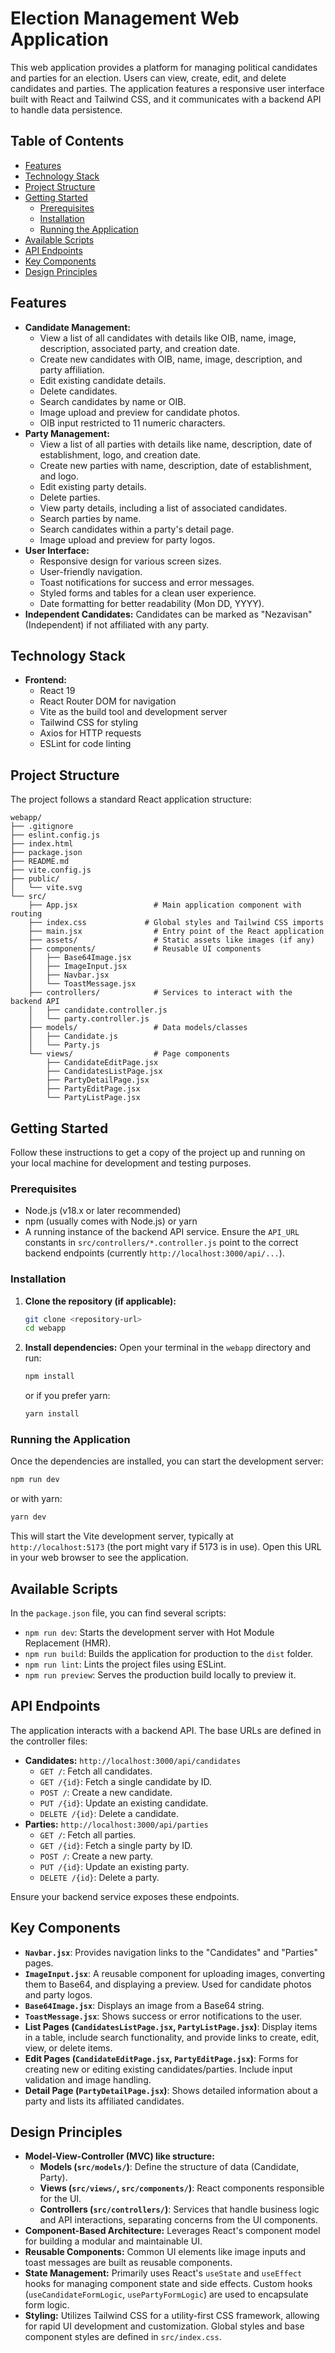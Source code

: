 # Election Management Web Application

This web application provides a platform for managing political candidates and parties for an election. Users can view, create, edit, and delete candidates and parties. The application features a responsive user interface built with React and Tailwind CSS, and it communicates with a backend API to handle data persistence.

## Table of Contents

-   [Features](#features)
-   [Technology Stack](#technology-stack)
-   [Project Structure](#project-structure)
-   [Getting Started](#getting-started)
    -   [Prerequisites](#prerequisites)
    -   [Installation](#installation)
    -   [Running the Application](#running-the-application)
-   [Available Scripts](#available-scripts)
-   [API Endpoints](#api-endpoints)
-   [Key Components](#key-components)
-   [Design Principles](#design-principles)

## Features

-   **Candidate Management:**
    -   View a list of all candidates with details like OIB, name, image, description, associated party, and creation date.
    -   Create new candidates with OIB, name, image, description, and party affiliation.
    -   Edit existing candidate details.
    -   Delete candidates.
    -   Search candidates by name or OIB.
    -   Image upload and preview for candidate photos.
    -   OIB input restricted to 11 numeric characters.
-   **Party Management:**
    -   View a list of all parties with details like name, description, date of establishment, logo, and creation date.
    -   Create new parties with name, description, date of establishment, and logo.
    -   Edit existing party details.
    -   Delete parties.
    -   View party details, including a list of associated candidates.
    -   Search parties by name.
    -   Search candidates within a party's detail page.
    -   Image upload and preview for party logos.
-   **User Interface:**
    -   Responsive design for various screen sizes.
    -   User-friendly navigation.
    -   Toast notifications for success and error messages.
    -   Styled forms and tables for a clean user experience.
    -   Date formatting for better readability (Mon DD, YYYY).
-   **Independent Candidates:** Candidates can be marked as "Nezavisan" (Independent) if not affiliated with any party.

## Technology Stack

-   **Frontend:**
    -   React 19
    -   React Router DOM for navigation
    -   Vite as the build tool and development server
    -   Tailwind CSS for styling
    -   Axios for HTTP requests
    -   ESLint for code linting

## Project Structure

The project follows a standard React application structure:

```
webapp/
├── .gitignore
├── eslint.config.js
├── index.html
├── package.json
├── README.md
├── vite.config.js
├── public/
│   └── vite.svg
└── src/
    ├── App.jsx                 # Main application component with routing
    ├── index.css             # Global styles and Tailwind CSS imports
    ├── main.jsx                # Entry point of the React application
    ├── assets/                 # Static assets like images (if any)
    ├── components/             # Reusable UI components
    │   ├── Base64Image.jsx
    │   ├── ImageInput.jsx
    │   ├── Navbar.jsx
    │   └── ToastMessage.jsx
    ├── controllers/            # Services to interact with the backend API
    │   ├── candidate.controller.js
    │   └── party.controller.js
    ├── models/                 # Data models/classes
    │   ├── Candidate.js
    │   └── Party.js
    └── views/                  # Page components
        ├── CandidateEditPage.jsx
        ├── CandidatesListPage.jsx
        ├── PartyDetailPage.jsx
        ├── PartyEditPage.jsx
        └── PartyListPage.jsx
```

## Getting Started

Follow these instructions to get a copy of the project up and running on your local machine for development and testing purposes.

### Prerequisites

-   Node.js (v18.x or later recommended)
-   npm (usually comes with Node.js) or yarn
-   A running instance of the backend API service. Ensure the `API_URL` constants in `src/controllers/*.controller.js` point to the correct backend endpoints (currently `http://localhost:3000/api/...`).

### Installation

1.  **Clone the repository (if applicable):**

    ```bash
    git clone <repository-url>
    cd webapp
    ```

2.  **Install dependencies:**
    Open your terminal in the `webapp` directory and run:
    ```bash
    npm install
    ```
    or if you prefer yarn:
    ```bash
    yarn install
    ```

### Running the Application

Once the dependencies are installed, you can start the development server:

```bash
npm run dev
```

or with yarn:

```bash
yarn dev
```

This will start the Vite development server, typically at `http://localhost:5173` (the port might vary if 5173 is in use). Open this URL in your web browser to see the application.

## Available Scripts

In the `package.json` file, you can find several scripts:

-   `npm run dev`: Starts the development server with Hot Module Replacement (HMR).
-   `npm run build`: Builds the application for production to the `dist` folder.
-   `npm run lint`: Lints the project files using ESLint.
-   `npm run preview`: Serves the production build locally to preview it.

## API Endpoints

The application interacts with a backend API. The base URLs are defined in the controller files:

-   **Candidates:** `http://localhost:3000/api/candidates`
    -   `GET /`: Fetch all candidates.
    -   `GET /{id}`: Fetch a single candidate by ID.
    -   `POST /`: Create a new candidate.
    -   `PUT /{id}`: Update an existing candidate.
    -   `DELETE /{id}`: Delete a candidate.
-   **Parties:** `http://localhost:3000/api/parties`
    -   `GET /`: Fetch all parties.
    -   `GET /{id}`: Fetch a single party by ID.
    -   `POST /`: Create a new party.
    -   `PUT /{id}`: Update an existing party.
    -   `DELETE /{id}`: Delete a party.

Ensure your backend service exposes these endpoints.

## Key Components

-   **`Navbar.jsx`**: Provides navigation links to the "Candidates" and "Parties" pages.
-   **`ImageInput.jsx`**: A reusable component for uploading images, converting them to Base64, and displaying a preview. Used for candidate photos and party logos.
-   **`Base64Image.jsx`**: Displays an image from a Base64 string.
-   **`ToastMessage.jsx`**: Shows success or error notifications to the user.
-   **List Pages (`CandidatesListPage.jsx`, `PartyListPage.jsx`)**: Display items in a table, include search functionality, and provide links to create, edit, view, or delete items.
-   **Edit Pages (`CandidateEditPage.jsx`, `PartyEditPage.jsx`)**: Forms for creating new or editing existing candidates/parties. Include input validation and image handling.
-   **Detail Page (`PartyDetailPage.jsx`)**: Shows detailed information about a party and lists its affiliated candidates.

## Design Principles

-   **Model-View-Controller (MVC) like structure:**
    -   **Models (`src/models/`)**: Define the structure of data (Candidate, Party).
    -   **Views (`src/views/`, `src/components/`)**: React components responsible for the UI.
    -   **Controllers (`src/controllers/`)**: Services that handle business logic and API interactions, separating concerns from the UI components.
-   **Component-Based Architecture:** Leverages React's component model for building a modular and maintainable UI.
-   **Reusable Components:** Common UI elements like image inputs and toast messages are built as reusable components.
-   **State Management:** Primarily uses React's `useState` and `useEffect` hooks for managing component state and side effects. Custom hooks (`useCandidateFormLogic`, `usePartyFormLogic`) are used to encapsulate form logic.
-   **Styling:** Utilizes Tailwind CSS for a utility-first CSS framework, allowing for rapid UI development and customization. Global styles and base component styles are defined in `src/index.css`.
